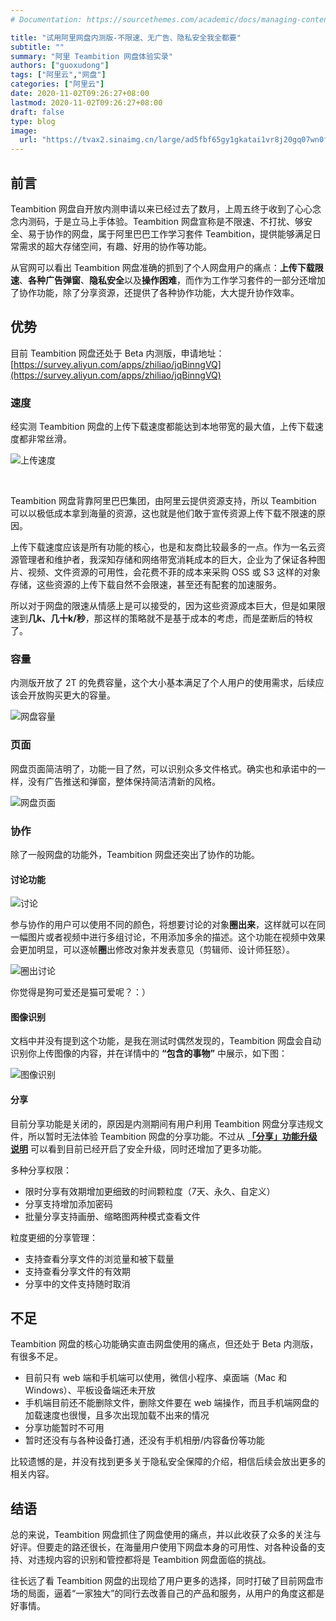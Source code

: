 ```yaml
---
# Documentation: https://sourcethemes.com/academic/docs/managing-content/

title: "试用阿里网盘内测版-不限速、无广告、隐私安全我全都要"
subtitle: ""
summary: "阿里 Teambition 网盘体验实录"
authors: ["guoxudong"]
tags: ["阿里云","网盘"]
categories: ["阿里云"]
date: 2020-11-02T09:26:27+08:00
lastmod: 2020-11-02T09:26:27+08:00
draft: false
type: blog
image:
  url: "https://tvax2.sinaimg.cn/large/ad5fbf65gy1gkatai1vr8j20gq07wn0f.jpg"
---
```

## 前言

Teambition 网盘自开放内测申请以来已经过去了数月，上周五终于收到了心心念念内测码，于是立马上手体验。Teambition 网盘宣称是不限速、不打扰、够安全、易于协作的网盘，属于阿里巴巴工作学习套件 Teambition，提供能够满足日常需求的超大存储空间，有趣、好用的协作等功能。

从官网可以看出 Teambition 网盘准确的抓到了个人网盘用户的痛点：**上传下载限速**、**各种广告弹窗**、**隐私安全**以及**操作困难**，而作为工作学习套件的一部分还增加了协作功能，除了分享资源，还提供了各种协作功能，大大提升协作效率。

## 优势

目前 Teambition 网盘还处于 Beta 内测版，申请地址：[https://survey.aliyun.com/apps/zhiliao/jqBinngVQ](https://survey.aliyun.com/apps/zhiliao/jqBinngVQ)

### 速度

经实测 Teambition 网盘的上传下载速度都能达到本地带宽的最大值，上传下载速度都非常丝滑。

![上传速度](https://tvax1.sinaimg.cn/large/ad5fbf65ly1gkamt4yh6tj20b604p74d.jpg)

<br>

Teambition 网盘背靠阿里巴巴集团，由阿里云提供资源支持，所以 Teambition 可以以极低成本拿到海量的资源，这也就是他们敢于宣传资源上传下载不限速的原因。

上传下载速度应该是所有功能的核心，也是和友商比较最多的一点。作为一名云资源管理者和维护者，我深知存储和网络带宽消耗成本的巨大，企业为了保证各种图片、视频、文件资源的可用性，会花费不菲的成本来采购 OSS 或 S3 这样的对象存储，这些资源的上传下载自然不会限速，甚至还有配套的加速服务。

所以对于网盘的限速从情感上是可以接受的，因为这些资源成本巨大，但是如果限速到**几k、几十k/秒**，那这样的策略就不是基于成本的考虑，而是垄断后的特权了。

### 容量

内测版开放了 2T 的免费容量，这个大小基本满足了个人用户的使用需求，后续应该会开放购买更大的容量。

![网盘容量](https://tvax1.sinaimg.cn/large/ad5fbf65gy1gkasv8u9fzj208n03xglh.jpg)

### 页面

网盘页面简洁明了，功能一目了然，可以识别众多文件格式。确实也和承诺中的一样，没有广告推送和弹窗，整体保持简洁清新的风格。

![网盘页面](https://tvax1.sinaimg.cn/large/ad5fbf65gy1gkamyvsv50j21h60q7dj9.jpg)

### 协作

除了一般网盘的功能外，Teambition 网盘还突出了协作的功能。

#### 讨论功能

![讨论](https://tvax1.sinaimg.cn/large/ad5fbf65ly1gkanbqdngbj20dd09dq3w.jpg)

参与协作的用户可以使用不同的颜色，将想要讨论的对象**圈出来**，这样就可以在同一幅图片或者视频中进行多组讨论，不用添加多余的描述。这个功能在视频中效果会更加明显，可以逐帧**圈**出修改对象并发表意见（剪辑师、设计师狂怒）。

![圈出讨论](https://tva1.sinaimg.cn/large/ad5fbf65gy1gkandlm1cfj21780ppqil.jpg)

你觉得是狗可爱还是猫可爱呢？：）

#### 图像识别

文档中并没有提到这个功能，是我在测试时偶然发现的，Teambition 网盘会自动识别你上传图像的内容，并在详情中的 **“包含的事物”** 中展示，如下图：

![图像识别](https://tvax2.sinaimg.cn/large/ad5fbf65gy1gkanoe8od2j214l0jo1gt.jpg)

#### 分享

目前分享功能是关闭的，原因是内测期间有用户利用 Teambition 网盘分享违规文件，所以暂时无法体验 Teambition 网盘的分享功能。不过从 **[「分享」功能升级说明](https://thoughts.teambition.com/sharespace/5f72e44becf9290016f85c8c/docs/5f99203decf9290016f85ce3)** 可以看到目前已经开启了安全升级，同时还增加了更多功能。

多种分享权限：

* 限时分享有效期增加更细致的时间颗粒度（7天、永久、自定义）
* 分享支持增加添加密码
* 批量分享支持画册、缩略图两种模式查看文件

粒度更细的分享管理：

* 支持查看分享文件的浏览量和被下载量
* 支持查看分享文件的有效期
* 分享中的文件支持随时取消

## 不足

Teambition 网盘的核心功能确实直击网盘使用的痛点，但还处于 Beta 内测版，有很多不足。

* 目前只有 web 端和手机端可以使用，微信小程序、桌面端（Mac 和 Windows）、平板设备端还未开放
* 手机端目前还不能删除文件，删除文件要在 web 端操作，而且手机端网盘的加载速度也很慢，且多次出现加载不出来的情况
* 分享功能暂时不可用
* 暂时还没有与各种设备打通，还没有手机相册/内容备份等功能

比较遗憾的是，并没有找到更多关于隐私安全保障的介绍，相信后续会放出更多的相关内容。

## 结语

总的来说，Teambition 网盘抓住了网盘使用的痛点，并以此收获了众多的关注与好评。但要走的路还很长，在海量用户使用下网盘本身的可用性、对各种设备的支持、对违规内容的识别和管控都将是 Teambition 网盘面临的挑战。

往长远了看 Teambition 网盘的出现给了用户更多的选择，同时打破了目前网盘市场的局面，逼着“一家独大”的同行去改善自己的产品和服务，从用户的角度这都是好事情。
